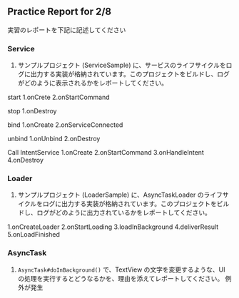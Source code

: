 Practice Report for 2/8
------

実習のレポートを下記に記述してください

### Service

1. サンプルプロジェクト (ServiceSample) に、サービスのライフサイクルをログに出力する実装が格納されています。このプロジェクトをビルドし、ログがどのように表示されるかをレポートしてください。

start
 1.onCrete
 2.onStartCommand

stop
 1.onDestroy

bind
 1.onCreate
 2.onServiceConnected

unbind
 1.onUnbind
 2.onDestroy
 
Call IntentService
 1.onCreate
 2.onStartCommand
 3.onHandleIntent
 4.onDestroy

### Loader

1. サンプルプロジェクト (LoaderSample) に、AsyncTaskLoader のライフサイクルをログに出力する実装が格納されています。このプロジェクトをビルドし、ログがどのように出力されているかをレポートしてください。

 1.onCreateLoader
 2.onStartLoading
 3.loadInBackground
 4.deliverResult
 5.onLoadFinished
### AsyncTask

1. `AsyncTask#doInBackground()` で、TextView の文字を変更するような、UI の処理を実行するとどうなるかを、理由を添えてレポートしてください。
例外が発生